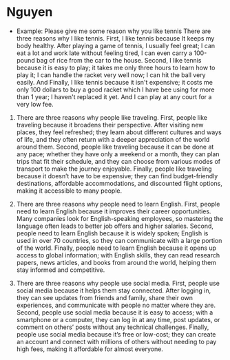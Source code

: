 # Nguyen
+ Example: Please give me some reason why you like tennis
There are three reasons why I like tennis. 
First, I like tennis because It keeps my body healthy. After playing a game of tennis, I usually feel great; I can eat a lot and work late without feeling tired, I can even carry a 100-pound bag of rice from the car to the house.
Second, I like tennis because it is easy to play; it takes me only three hours to learn how to play it; I can handle the racket very well now; I can hit the ball very easily.
And Finally, I like tennis because it isn't expensive; it costs me only 100 dollars to buy a good racket which I have bee using for more than 1 year; I haven't replaced it yet. And I can play at any court for a very low fee.

1. There are three reasons why people like traveling.
First, people like traveling because it broadens their perspective. After visiting new places, they feel refreshed; they learn about different cultures and ways of life, and they often return with a deeper appreciation of the world around them.
Second, people like traveling because it can be done at any pace; whether they have only a weekend or a month, they can plan trips that fit their schedule, and they can choose from various modes of transport to make the journey enjoyable.
Finally, people like traveling because it doesn’t have to be expensive; they can find budget-friendly destinations, affordable accommodations, and discounted flight options, making it accessible to many people.

2. There are three reasons why people need to learn English.
First, people need to learn English because it improves their career opportunities. Many companies look for English-speaking employees, so mastering the language often leads to better job offers and higher salaries.
Second, people need to learn English because it is widely spoken; English is used in over 70 countries, so they can communicate with a large portion of the world.
Finally, people need to learn English because it opens up access to global information; with English skills, they can read research papers, news articles, and books from around the world, helping them stay informed and competitive.

3. There are three reasons why people use social media.
First, people use social media because it helps them stay connected. After logging in, they can see updates from friends and family, share their own experiences, and communicate with people no matter where they are.
Second, people use social media because it is easy to access; with a smartphone or a computer, they can log in at any time, post updates, or comment on others’ posts without any technical challenges.
Finally, people use social media because it’s free or low-cost; they can create an account and connect with millions of others without needing to pay high fees, making it affordable for almost everyone.
